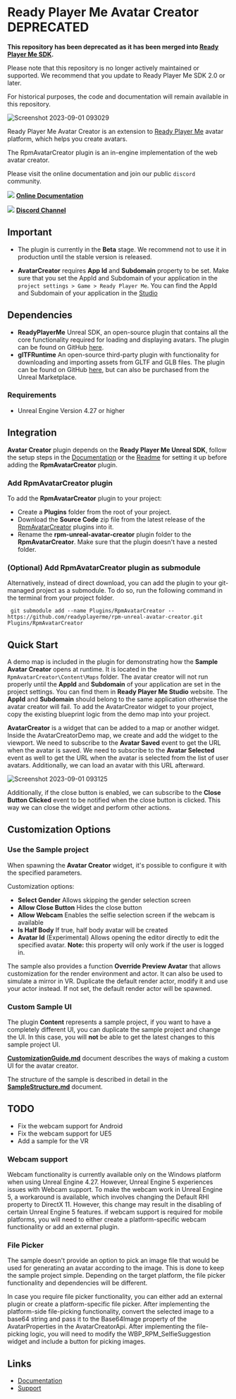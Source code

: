 # Ready Player Me Avatar Creator DEPRECATED

**This repository has been deprecated as it has been merged into [Ready Player Me SDK](https://github.com/readyplayerme/rpm-unreal-sdk).**

Please note that this repository is no longer actively maintained or supported. We recommend that you update to Ready Player Me SDK 2.0 or later.

For historical purposes, the code and documentation will remain available in this repository.

![Screenshot 2023-09-01 093029](https://github.com/readyplayerme/rpm-unreal-avatar-creator/assets/3124894/41f339cf-8254-47e6-a0f8-d1338870ee64)

Ready Player Me Avatar Creator is an extension to [Ready Player Me](https://readyplayer.me/) avatar platform, which helps you create avatars.

The RpmAvatarCreator plugin is an in-engine implementation of the web avatar creator.

Please visit the online documentation and join our public `discord` community.

![](https://i.imgur.com/zGamwPM.png) **[Online Documentation]( https://docs.readyplayer.me/ready-player-me/integration-guides/unreal-sdk )**

![](https://i.imgur.com/FgbNsPN.png) **[Discord Channel]( https://discord.gg/9veRUu2 )**

## Important

- The plugin is currently in the **Beta** stage. We recommend not to use it in production until the stable version is released.

- **AvatarCreator** requires **App Id** and **Subdomain** property to be set.
  Make sure that you set the AppId and Subdomain of your application in the `project settings > Game > Ready Player Me`.
  You can find the AppId and Subdomain of your application in the [Studio](https://studio.readyplayer.me/applications)

## Dependencies
- **ReadyPlayerMe** Unreal SDK, an open-source plugin that contains all the core functionality required for loading and displaying avatars.
  The plugin can be found on GitHub [here](https://github.com/readyplayerme/rpm-unreal-sdk).
- **glTFRuntime** An open-source third-party plugin with functionality for downloading and importing assets from GLTF and GLB files.
  The plugin can be found on GitHub [here](https://github.com/rdeioris/glTFRuntime), but can also be purchased from the Unreal Marketplace.

### Requirements

- Unreal Engine Version 4.27 or higher

## Integration

**Avatar Creator** plugin depends on the **Ready Player Me Unreal SDK**, follow the setup steps in the [Documentation](https://docs.readyplayer.me/ready-player-me/integration-guides/unreal-engine/quickstart) or the [Readme](https://github.com/readyplayerme/rpm-unreal-sdk/blob/master/README.md) for setting it up before adding the **RpmAvatarCreator** plugin.

### Add RpmAvatarCreator plugin

To add the **RpmAvatarCreator** plugin to your project:
 - Create a **Plugins** folder from the root of your project.
 - Download the **Source Code** zip file from the latest release of the [RpmAvatarCreator](https://github.com/readyplayerme/rpm-unreal-avatar-creator.git) plugins into it.
 - Rename the **rpm-unreal-avatar-creator** plugin folder to the **RpmAvatarCreator**. Make sure that the plugin doesn't have a nested folder.

### (Optional) Add RpmAvatarCreator plugin as submodule
Alternatively, instead of direct download, you can add the plugin to your git-managed project as a submodule.
To do so, run the following command in the terminal from your project folder.
  ```
   git submodule add --name Plugins/RpmAvatarCreator -- https://github.com/readyplayerme/rpm-unreal-avatar-creator.git Plugins/RpmAvatarCreator
  ```

## Quick Start

A demo map is included in the plugin for demonstrating how the **Sample Avatar Creator** opens at runtime. It is located in the `RpmAvatarCreator\Content\Maps` folder.
The avatar creator will not run properly until the **AppId** and **Subdomain** of your application are set in the project settings. You can find them in **Ready Player Me Studio** website.
The **AppId** and **Subdomain** should belong to the same application otherwise the avatar creator will fail.
To add the AvatarCreator widget to your project, copy the existing blueprint logic from the demo map into your project.

**AvatarCreator** is a widget that can be added to a map or another widget.
Inside the AvatarCreatorDemo map, we create and add the widget to the viewport.
We need to subscribe to the **Avatar Saved** event to get the URL when the avatar is saved.
We need to subscribe to the **Avatar Selected** event as well to get the URL when the avatar is selected from the list of user avatars.
Additionally, we can load an avatar with this URL afterward.

![Screenshot 2023-09-01 093125](https://github.com/readyplayerme/rpm-unreal-avatar-creator/assets/3124894/7ff6f026-a4ab-4149-bfd4-16b255d9b079)

Additionally, if the close button is enabled, we can subscribe to the **Close Button Clicked** event to be notified when the close button is clicked.
This way we can close the widget and perform other actions.

## Customization Options

### Use the Sample project
When spawning the **Avatar Creator** widget, it's possible to configure it with the specified parameters.

Customization options:
 - **Select Gender** Allows skipping the gender selection screen
 - **Allow Close Button** Hides the close button
 - **Allow Webcam** Enables the selfie selection screen if the webcam is available
 - **Is Half Body** If true, half body avatar will be created
 - **Avatar Id** (Experimental) Allows opening the editor directly to edit the specified avatar. **Note:** this property will only work if the user is logged in.

The sample also provides a function **Override Preview Avatar** that allows customization for the render environment and actor.
It can also be used to simulate a mirror in VR. Duplicate the default render actor, modify it and use your actor instead.
If not set, the default render actor will be spawned.

### Custom Sample UI
The plugin **Content** represents a sample project, if you want to have a completely different UI, you can duplicate the sample project and change the UI.
In this case, you will **not** be able to get the latest changes to this sample project UI.

[**CustomizationGuide.md**](Documentation/CustomizationGuide.md) document describes the ways of making a custom UI for the avatar creator.

The structure of the sample is described in detail in the [**SampleStructure.md**](Documentation/SampleStructure.md) document.

## TODO

- Fix the webcam support for Android
- Fix the webcam support for UE5
- Add a sample for the VR

### Webcam support
Webcam functionality is currently available only on the Windows platform when using Unreal Engine 4.27.
However, Unreal Engine 5 experiences issues with Webcam support. To make the webcam work in Unreal Engine 5, a workaround is available, which involves changing the Default RHI property to DirectX 11. However, this change may result in the disabling of certain Unreal Engine 5 features.
if webcam support is required for mobile platforms, you will need to either create a platform-specific webcam functionality or add an external plugin.

### File Picker
The sample doesn't provide an option to pick an image file that would be used for generating an avatar according to the image. This is done to keep the sample project simple.
Depending on the target platform, the file picker functionality and dependencies will be different.

In case you require file picker functionality, you can either add an external plugin or create a platform-specific file picker.
After implementing the platform-side file-picking functionality, convert the selected image to a base64 string and pass it to the Base64Image property of the AvatarProperties in the AvatarCreatorApi.
After implementing the file-picking logic, you will need to modify the WBP_RPM_SelfieSuggestion widget and include a button for picking images.

## Links
- [Documentation](https://docs.readyplayer.me/ready-player-me/integration-guides/unreal-engine)
- [Support](https://docs.readyplayer.me/ready-player-me/integration-guides/unreal-engine/troubleshooting)
